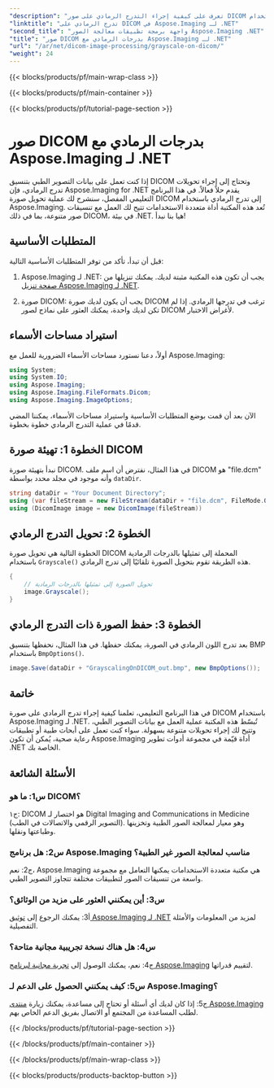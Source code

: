 ```yaml
---
"description": "تعرف على كيفية إجراء التدرج الرمادي على صور DICOM باستخدام Aspose.Imaging لـ .NET، وهي مكتبة معالجة صور قوية."
"linktitle": "تدرج الرمادي على DICOM في Aspose.Imaging لـ .NET"
"second_title": "واجهة برمجة تطبيقات معالجة الصور Aspose.Imaging .NET"
"title": "صور DICOM بدرجات الرمادي مع Aspose.Imaging لـ .NET"
"url": "/ar/net/dicom-image-processing/grayscale-on-dicom/"
"weight": 24
---
```


{{< blocks/products/pf/main-wrap-class >}}

{{< blocks/products/pf/main-container >}}

{{< blocks/products/pf/tutorial-page-section >}}

# صور DICOM بدرجات الرمادي مع Aspose.Imaging لـ .NET

إذا كنت تعمل على بيانات التصوير الطبي بتنسيق DICOM وتحتاج إلى إجراء تحويلات تدرج الرمادي، فإن Aspose.Imaging for .NET يقدم حلاً فعالاً. في هذا البرنامج التعليمي المفصل، سنشرح لك عملية تحويل صورة DICOM إلى تدرج الرمادي باستخدام Aspose.Imaging. تُعد هذه المكتبة أداة متعددة الاستخدامات تتيح لك العمل مع تنسيقات صور متنوعة، بما في ذلك DICOM، في بيئة .NET. هيا بنا نبدأ!

## المتطلبات الأساسية

قبل أن تبدأ، تأكد من توفر المتطلبات الأساسية التالية:

1. Aspose.Imaging لـ .NET: يجب أن تكون هذه المكتبة مثبتة لديك. يمكنك تنزيلها من [صفحة تنزيل Aspose.Imaging لـ .NET](https://releases.aspose.com/imaging/net/).

2. صورة DICOM: يجب أن يكون لديك صورة DICOM ترغب في تدرجها الرمادي. إذا لم تكن لديك واحدة، يمكنك العثور على نماذج لصور DICOM لأغراض الاختبار.

## استيراد مساحات الأسماء

أولاً، دعنا نستورد مساحات الأسماء الضرورية للعمل مع Aspose.Imaging:

```csharp
using System;
using System.IO;
using Aspose.Imaging;
using Aspose.Imaging.FileFormats.Dicom;
using Aspose.Imaging.ImageOptions;
```

الآن بعد أن قمت بوضع المتطلبات الأساسية واستيراد مساحات الأسماء، يمكننا المضي قدمًا في عملية التدرج الرمادي خطوة بخطوة.

## الخطوة 1: تهيئة صورة DICOM

نبدأ بتهيئة صورة DICOM. في هذا المثال، نفترض أن اسم ملف DICOM هو "file.dcm" وأنه موجود في مجلد محدد بواسطة `dataDir`.

```csharp
string dataDir = "Your Document Directory";
using (var fileStream = new FileStream(dataDir + "file.dcm", FileMode.Open, FileAccess.Read))
using (DicomImage image = new DicomImage(fileStream))
```

## الخطوة 2: تحويل التدرج الرمادي

الخطوة التالية هي تحويل صورة DICOM المحملة إلى تمثيلها بالدرجات الرمادية باستخدام `Grayscale()` هذه الطريقة تقوم بتحويل الصورة تلقائيًا إلى تدرج الرمادي.

```csharp
{
    // تحويل الصورة إلى تمثيلها بالدرجات الرمادية
    image.Grayscale();
}
```

## الخطوة 3: حفظ الصورة ذات التدرج الرمادي

بعد تدرج اللون الرمادي في الصورة، يمكنك حفظها. في هذا المثال، نحفظها بتنسيق BMP باستخدام `BmpOptions()`.

```csharp
image.Save(dataDir + "GrayscalingOnDICOM_out.bmp", new BmpOptions());
```

## خاتمة

في هذا البرنامج التعليمي، تعلمنا كيفية إجراء تدرج الرمادي على صورة DICOM باستخدام Aspose.Imaging لـ .NET. تُبسّط هذه المكتبة عملية العمل مع بيانات التصوير الطبي، وتتيح لك إجراء تحويلات متنوعة بسهولة. سواء كنت تعمل على أبحاث طبية أو تطبيقات رعاية صحية، يُمكن أن تكون Aspose.Imaging أداة قيّمة في مجموعة أدوات تطوير .NET الخاصة بك.

## الأسئلة الشائعة

### س1: ما هو DICOM؟

ج١: DICOM هو اختصار لـ Digital Imaging and Communications in Medicine (التصوير الرقمي والاتصالات في الطب). وهو معيار لمعالجة الصور الطبية وتخزينها وطباعتها ونقلها.

### س2: هل برنامج Aspose.Imaging مناسب لمعالجة الصور غير الطبية؟

ج2: نعم، Aspose.Imaging هي مكتبة متعددة الاستخدامات يمكنها التعامل مع مجموعة واسعة من تنسيقات الصور لتطبيقات مختلفة تتجاوز التصوير الطبي.

### س3: أين يمكنني العثور على مزيد من الوثائق؟

أ3: يمكنك الرجوع إلى [توثيق Aspose.Imaging لـ .NET](https://reference.aspose.com/imaging/net/) لمزيد من المعلومات والأمثلة التفصيلية.

### س4: هل هناك نسخة تجريبية مجانية متاحة؟

ج4: نعم، يمكنك الوصول إلى [تجربة مجانية لبرنامج Aspose.Imaging](https://releases.aspose.com/) لتقييم قدراتها.

### س5: كيف يمكنني الحصول على الدعم لـ Aspose.Imaging؟

ج5: إذا كان لديك أي أسئلة أو تحتاج إلى مساعدة، يمكنك زيارة [منتدى Aspose.Imaging](https://forum.aspose.com/) لطلب المساعدة من المجتمع أو الاتصال بفريق الدعم الخاص بهم.

{{< /blocks/products/pf/tutorial-page-section >}}

{{< /blocks/products/pf/main-container >}}

{{< /blocks/products/pf/main-wrap-class >}}

{{< blocks/products/products-backtop-button >}}